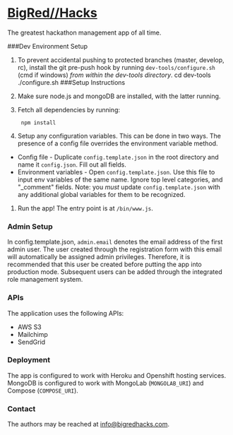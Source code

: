 [BigRed//Hacks](http://www.bigredhacks.com)
==================
The greatest hackathon management app of all time.
 
###Dev Environment Setup
1. To prevent accidental pushing to protected branches (master, develop, rc), install the git pre-push hook by running `dev-tools/configure.sh` (cmd if windows) *from within the dev-tools directory*.
        cd dev-tools
		./configure.sh
###Setup Instructions
1. Make sure node.js and mongoDB are installed, with the latter running.
1. Fetch all dependencies by running:

        npm install
1. Setup any configuration variables. This can be done in two ways. The presence of a config file overrides the environment variable method.
  * Config file - Duplicate `config.template.json` in the root directory and name it `config.json`. Fill out all fields.
  * Environment variables - Open `config.template.json`. Use this file to input env variables of the same name. Ignore top level categories, and "_comment" fields. Note: you *must* update `config.template.json` with any additional global variables for them to be recognized.
1. Run the app! The entry point is at `/bin/www.js`.

### Admin Setup
In config.template.json, `admin.email` denotes the email address of the first admin user. The user created through the registration form with this email will automatically be assigned admin privileges. Therefore, it is recommended that this user be created before putting the app into production mode. Subsequent users can be added through the integrated role management system.

### APIs
The application uses the following APIs:

* AWS S3
* Mailchimp
* SendGrid

### Deployment
The app is configured to work with Heroku and Openshift hosting services. MongoDB is configured to work with MongoLab (`MONGOLAB_URI`) and Compose (`COMPOSE_URI`).
 
### Contact
The authors may be reached at [info@bigredhacks.com](info@bigredhacks.com).
